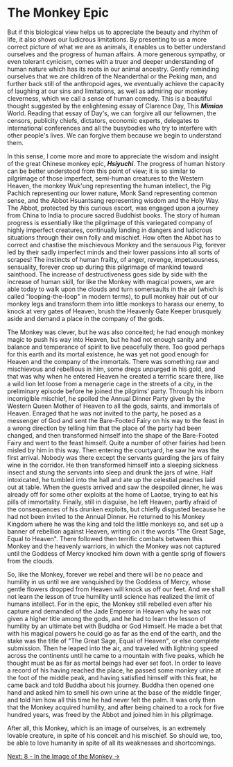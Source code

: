 # The Monkey Epic

But if this biological view helps us to appreciate the beauty and rhythm of
life, it also shows our ludicrous limitations. By presenting to us a more
correct picture of what we are as animals, it enables us to better understand
ourselves and the progress of human affairs. A more generous sympathy, or even
tolerant cynicism, comes with a truer and deeper understanding of human nature
which has its roots in our animal ancestry. Gently reminding ourselves that we
are children of the Neanderthal or the Peking man, and further back still of the
anthropoid ages, we eventually achieve the capacity of laughing at our sins and
limitations, as well as admiring our monkey cleverness, which we call a sense of
human comedy. This is a beautiful thought suggested by the enlightening essay of
Clarence Day, This ***Mimian*** World. Reading that essay of Day's, we can
forgive all our fellowmen, the censors, publicity chiefs, dictators, economic
experts, delegates to international conferences and all the busybodies who try
to interfere with other people's lives. We can forgive them because we begin to
understand them.

In this sense, I come more and more to appreciate the wisdom and insight of the
great Chinese monkey epic, ***Hsiyuchi***. The progress of human history can be
better understood from this point of view; it is so similar to pilgrimage of
those imperfect, semi-human creatures to the Western Heaven, the monkey Wuk'ung
representing the human intellect, the Pig Pachich representing our lower nature,
Monk Sand representing common sense, and the Abbot Hsuantsang representing
wisdom and the Holy Way. The Abbot, protected by this curious escort, was
engaged upon a journey from China to India to procure sacred Buddhist books. The
story of human progress is essentially like the pilgrimage of this variegated
company of highly imperfect creatures, continually landing in dangers and
ludicrous situations through their own folly and mischief. How often the Abbot
has to correct and chastise the mischievous Monkey and the sensuous Pig, forever
led by their sadly imperfect minds and their lower passions into all sorts of
scrapes! The instincts of human frailty, of anger, revenge, impetuousness,
sensuality, forever crop up during this pilgrimage of mankind toward sainthood.
The increase of destructiveness goes side by side with the increase of human
skill, for like the Monkey with magical powers, we are able today to walk upon
the clouds and turn somersaults in the air (which is called "looping-the-loop"
in modern terms), to pull monkey hair out of our monkey legs and transform them
into little monkeys to harass our enemy, to knock at very gates of Heaven, brush
the Heavenly Gate Keeper brusquely aside and demand a place in the company of
the gods.

The Monkey was clever, but he was also conceited; he had enough monkey magic to
push his way into Heaven, but he had not enough sanity and balance and
temperance of spirit to live peacefully there. Too good perhaps for this earth
and its mortal existence, he was yet not good enough for Heaven and the company
of the immortals. There was something raw and mischievous and rebellious in him,
some dregs unpurged in his gold, and that was why when he entered Heaven he
created a terrific scare there, like a wild lion let loose from a menagerie cage
in the streets of a city, in the preliminary episode before he joined the
pilgrims' party. Through his inborn incorrigible mischief, he spoiled the Annual
Dinner Party given by the Western Queen Mother of Heaven to all the gods,
saints, and immortals of Heaven. Enraged that he was not invited to the party,
he posed as a messenger of God and sent the Bare-Footed Fairy on his way to the
feast in a wrong direction by telling him that the place of the party had been
changed, and then transformed himself into the shape of the Bare-Footed Fairy
and went to the feast himself. Quite a number of other fairies had been misled
by him in this way. Then entering the courtyard, he saw he was the first
arrival. Nobody was there except the servants guarding the jars of fairy wine in
the corridor. He then transformed himself into a sleeping sickness insect and
stung the servants into sleep and drunk the jars of wine. Half intoxicated, he
tumbled into the hall and ate up the celestial peaches laid out at table. When
the guests arrived and saw the despoiled dinner, he was already off for some
other exploits at the home of Laotse, trying to eat his pills of immortality.
Finally, still in disguise, he left Heaven, partly afraid of the consequences of
his drunken exploits, but chiefly disgusted because he had not been invited to
the Annual Dinner. He returned to his Monkey Kingdom where he was the king and
told the little monkeys so, and set up a banner of rebellion against Heaven,
writing on it the words "The Great Sage, Equal to Heaven". There followed then
terrific combats between this Monkey and the heavenly warriors, in which the
Monkey was not captured until the Goddess of Mercy knocked him down with a
gentle sprig of flowers from the clouds.

So, like the Monkey, forever we rebel and there will be no peace and humility in
us until we are vanquished by the Goddess of Mercy, whose gentle flowers dropped
from Heaven will knock us off our feet. And we shall not learn the lesson of
true humility until science has realized the limit of humans intellect. For in
the epic, the Monkey still rebelled even after his capture and demanded of the
Jade Emperor in Heaven why he was not given a higher title among the gods, and
he had to learn the lesson of humility by an ultimate bet with Buddha or God
Himself. He made a bet that with his magical powers he could go as far as the
end of the earth, and the stake was the title of "The Great Sage, Equal of
Heaven", or else complete submission. Then he leaped into the air, and traveled
with lightning speed across the continents until he came to a mountain with five
peaks, which he thought must be as far as mortal beings had ever set foot. In
order to leave a record of his having reached the place, he passed some monkey
urine at the foot of the middle peak, and having satisfied himself with this
feat, he came back and told Buddha about his journey. Buddha then opened one
hand and asked him to smell his own urine at the base of the middle finger, and
told him how all this time he had never felt the palm. It was only then that the
Monkey acquired humility, and after being chained to a rock for five hundred
years, was freed by the Abbot and joined him in his pilgrimage.

After all, this Monkey, which is an image of ourselves, is an extremely lovable
creature, in spite of his conceit and his mischief. So should we, too, be able
to love humanity in spite of all its weaknesses and shortcomings.

[Next: 8 - In the Image of the Monkey &rarr;](https://github.com/thaicuc/the-importance-of-living/blob/master/contents/08-in-the-image-of-the-monkey.md)
